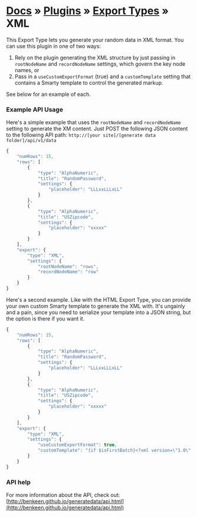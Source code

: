 # [Docs](../../../../../docs/README.md) &raquo; [Plugins](../../README.md) &raquo; [Export Types](../README.md) &raquo; XML

This Export Type lets you generate your random data in XML format. You can use this plugin in one of two ways:

1. Rely on the plugin generating the XML structure by just passing in `rootNodeName` and `recordNodeName` settings, 
which govern the key node names, or
2. Pass in a `useCustomExportFormat` (true) and a `customTemplate` setting that contains a Smarty template to 
control the generated markup.
 
See below for an example of each.


### Example API Usage

Here's a simple example that uses the `rootNodeName` and `recordNodeName` setting to generate the XM content. Just 
POST the following JSON content to the following API path: 
`http://[your site]/[generate data folder]/api/v1/data`

```javascript
{
    "numRows": 15,
    "rows": [
        {
            "type": "AlphaNumeric",
            "title": "RandomPassword",
            "settings": {
                "placeholder": "LLLxxLLLxLL"
            }
        },
        {
            "type": "AlphaNumeric",
            "title": "USZipcode",
            "settings": {
                "placeholder": "xxxxx"
            }
        }
    ],
    "export": {
        "type": "XML",
        "settings": {
            "rootNodeName": "rows",
            "recordNodeName": "row"
        }
    }
}
```

Here's a second example. Like with the HTML Export Type, you can provide your own custom Smarty template to generate
the XML with. It's ungainly and a pain, since you need to serialize your template into a JSON string, but the option is
there if you want it.

```javascript
{
    "numRows": 15,
    "rows": [
        {
            "type": "AlphaNumeric",
            "title": "RandomPassword",
            "settings": {
                "placeholder": "LLLxxLLLxLL"
            }
        },
        {
            "type": "AlphaNumeric",
            "title": "USZipcode",
            "settings": {
                "placeholder": "xxxxx"
            }
        }
    ],
    "export": {
        "type": "XML",
        "settings": {
            "useCustomExportFormat": true,
            "customTemplate": "{if $isFirstBatch}<?xml version=\"1.0\" encoding=\"UTF-8\" ?>\n<records>\n{/if}{foreach $rowData as $row}  <record>{foreach from=$colData item=col name=c}    <{$col}>{$row[$smarty.foreach.c.index]}</{$col}>{/foreach}  </record>{/foreach}{if $isLastBatch}</records>{/if}"
        }
    }
}
```


### API help

For more information about the API, check out:
[http://benkeen.github.io/generatedata/api.html](http://benkeen.github.io/generatedata/api.html)
